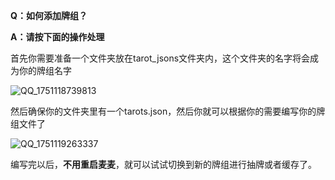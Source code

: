 **Q：如何添加牌组？**

**A：请按下面的操作处理**

首先你需要准备一个文件夹放在tarot_jsons文件夹内，这个文件夹的名字将会成为你的牌组名字

![QQ_1751118739813](https://github.com/user-attachments/assets/96b76b6f-db5c-4bc6-849e-c14024632899)

然后确保你的文件夹里有一个tarots.json，然后你就可以根据你的需要编写你的牌组文件了

![QQ_1751119263337](https://github.com/user-attachments/assets/548b5620-382b-4539-bd7c-ff35d4839726)

编写完以后，**不用重启麦麦**，就可以试试切换到新的牌组进行抽牌或者缓存了。
